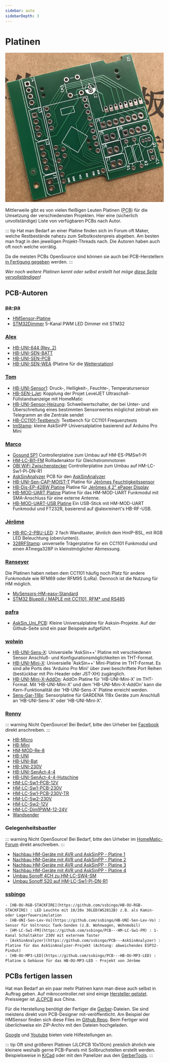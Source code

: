 ```yaml
---
sidebar: auto
sidebarDepth: 3
---
```


# Platinen

![topimg](./images/Platinen_TOP.jpg)

Mittlerweile gibt es von vielen fleißigen Leuten Platinen (<abbr title="Printed Circuit Board">PCB</abbr>) für die Umsetzung der verschiedensten Projekten. Hier eine (sicherlich unvollständige) Liste von verfügbaren PCBs nach Autor.

::: tip
Hat man Bedarf an einer Platine finden sich im Forum oft Maker, welche Restbestände nahezu zum Selbstkostenpreis abgeben.
Am besten man fragt in den jeweiligen Projekt-Threads nach. Die Autoren haben auch oft noch welche vorrätig.

Da die meisten PCBs OpenSource sind können sie auch bei PCB-Herstellern [in Fertigung gegeben](#pcbs-fertigen-lassen) werden.
:::

_Wer noch weitere Platinen kennt oder selbst erstellt hat möge [diese Seite vervollständigen](https://github.com/AskSinPP/asksinpp.de/edit/master/Platinen/README.md)!_

## PCB-Autoren

### [pa-pa](https://github.com/pa-pa)
  - [HMSensor-Platine](https://github.com/pa-pa/HMSensor)
  - [STM32Dimmer](https://github.com/pa-pa/STM32Dimmer) 5-Kanal PWM LED Dimmer mit STM32

### [Alex](https://github.com/alexreinert)
  - [HB-UNI-644 (Rev. 2)](https://github.com/alexreinert/PCB#hb-uni-644-rev-2)
  - [HB-UNI-SEN-BATT](https://github.com/alexreinert/PCB#hb-uni-sen-batt)
  - [HB-UNI-SEN-PCB](https://github.com/alexreinert/PCB#hb-uni-sen-pcb)
  - [HB-UNI-SEN-WEA](https://github.com/alexreinert/PCB#hb-uni-sen-wea) (Platine für die [Wetterstation](https://github.com/jp112sdl/HB-UNI-Sen-WEA/tree/master))

### [Tom](https://github.com/TomMajor)
  - [HB-UNI-Sensor1](https://github.com/TomMajor/SmartHome/tree/master/HB-UNI-Sensor1#platine): Druck-, Helligkeit-, Feuchte-, Temperatursensor
  - [HB-SEN-LJet](https://github.com/TomMajor/SmartHome/tree/master/HB-SEN-LJet#platine): Kopplung der Projet LevelJET Ultraschall-Füllstandsanzeige mit HomeMatic
  - [HB-UNI-Sensor-Heizung](https://github.com/TomMajor/SmartHome/tree/master/HB-UNI-Sensor-Heizung#platine): Schwellwertschalter, der bei Unter- und Überschreitung eines bestimmten Sensorwertes möglichst zeitnah ein Telegramm an die Zentrale sendet
  - [HB-CC1101-Testbench](https://github.com/TomMajor/SmartHome/tree/master/HB-CC1101-Testbench#platine): Testbench für CC1101 Frequenztests
  - [tmStamp](https://github.com/TomMajor/SmartHome/tree/master/PCB/tmStamp): kleine AskSinPP Universalplatine basierend auf Arduino Pro Mini

### [Marco](https://github.com/stan23)
  - [Gosund SP1](https://github.com/stan23/HM-ES-PMSw1-Pl_GosundSP1) Controllerplatine zum Umbau auf HM-ES-PMSw1-Pl
  - [HM-LC-Bl1-FM](https://github.com/stan23/HM-LC-Bl1-FM-DC) Rollladenaktor für Gleichstrommotoren
  - [OBI WiFi Zwischenstecker](https://github.com/stan23/HM-LC-Sw1-Pl-DN-R1_OBI) Controllerplatine zum Umbau auf HM-LC-Sw1-Pl-DN-R1
  - [AskSinAnalyzer](https://github.com/stan23/myPCBs) PCB für den [AskSinAnalyzer](https://github.com/jp112sdl/AskSinAnalyzer)
  - [HB-UNI-Sen-CAP-MOIST-T](https://github.com/stan23/myPCBs/tree/master/HB-UNI-Sen-CAP-MOIST-T) Platine für [Jérômes Feuchtigkeitssensor](https://github.com/jp112sdl/HB-UNI-Sen-CAP-MOIST)
  - [HB-Dis-EP-42BW Platine](https://github.com/jp112sdl/HB-Dis-EP-42BW/tree/master/PCB) Platine für [Jérômes 4,2" ePaper Display](https://github.com/jp112sdl/HB-Dis-EP-42BW)
  - [HB-MOD-UART Platine](https://github.com/stan23/myPCBs/tree/master/HB-MOD-UART) Platine für das HM-MOD-UART Funkmodul mit SMA-Anschluss für eine externe Antenne.
  - [HB-MOD-UART-USB Platine](https://github.com/stan23/myPCBs/tree/master/HB-MOD-UART-USB) Ein USB-Stick mit HM-MOD-UART Funkmodul und FT232R, basierend auf @alexreinert's HB-RF-USB.

### [Jérôme](https://github.com/jp112sdl)
  - [HB-RC-2-PBU-LED](https://github.com/jp112sdl/HB-RC-2-PBU-LED): 2 fach Wandtaster, ähnlich dem HmIP-BSL, mit RGB LED Beleuchtung (oben/unten)).
  - [328RFStamp](https://github.com/jp112sdl/328RFStamp): universelle Trägerplatine für ein CC1101 Funkmodul und einen ATmega328P in kleinstmöglicher Abmessung.

### [Ranseyer](https://github.com/ranseyer)
Die Platinen haben neben dem CC1101 häufig noch Platz für andere Funkmodule wie RFM69 oder RFM95 (LoRa). Dennoch ist die Nutzung für HM möglich.
  - [MySensors-HM-easy-Standard](https://github.com/ranseyer/MySensors-HW/tree/master/MySensors-HM-easy-PCB-RFM-CC1101-RS485-NRF/1_Standard)
  - [STM32 Bluepill / MAPLE mit CC1101, RFM* und RS485](https://github.com/ranseyer/MySensors-HW/tree/master/Experimental/GW-STM32-RS485-RFM/Archiv)

### [pafra](https://github.com/pafra-123)<br>
  - [AskSin_Uni_PCB](https://github.com/pafra-123/AskSin_Uni_PCB): Kleine Universalplatine für Asksin-Projekte. Auf der Github-Seite sind ein paar Beispiele aufgeführt.

### [wolwin](https://github.com/wolwin)<br>
  - [HB-UNI-Sens-X](https://github.com/wolwin/WW-myPCB/tree/master/PCB_HB-UNI-Sens-X): Universielle 'AskSin++' Platine mit verschiedenen Sensor Anschluß- und Konfigurationsmöglichkeiten im THT-Format.
  - [HB-UNI-Mini-X](https://github.com/wolwin/WW-myPCB/tree/master/PCB_HB-UNI-Mini-X): Universielle 'AskSin++' Mini-Platine im THT-Format. Es sind alle Ports des 'Arduino Pro Mini' über zwei beschriftete Port Reihen (bestückbar mit Pin-Header oder JST-XH) zugänglich.
  - [HB-UNI-Mini-X-AddOn](https://github.com/wolwin/WW-myPCB/tree/master/PCB_HB-UNI-Mini-X-AddOn): AddOn Platine für 'HB-UNI-Mini-X' im THT-Format. Mit 'HB-UNI-Mini-X' und dem 'HB-UNI-Mini-X-AddOn' kann die Kern-Funktionalität der 'HB-UNI-Sens-X' Platine erreicht werden.
  - [Sens-Gar-118x](https://github.com/wolwin/WW-myPCB/tree/master/PCB_Sens-Gar-118x): Sensorplatine für GARDENA 118x Geräte zum Anschluß an 'HB-UNI-Sens-X' oder 'HB-UNI-Mini-X'.

### [Ronny](https://github.com/ronnythomas)

::: warning Nicht OpenSource!
Bei Bedarf, bitte den Urheber bei [Facebook](https://www.facebook.com/ronny.thomas.83) direkt anschreiben.
:::

  - [HB-Micro](https://github.com/ronnythomas/HB-Micro)
  - [HB-Mini](https://github.com/ronnythomas/HB-Mini)
  - [HM-MOD-Re-8](https://github.com/ronnythomas/HM-MOD-Re-8)
  - [HB-UNI](https://github.com/ronnythomas/HB-UNI)
  - [HB-UNI-Bat](https://github.com/ronnythomas/HB-UNI-Bat)
  - [HB-UNI-230V](https://github.com/ronnythomas/HB-UNI-230V)
  - [HB-UNI-SenAct-4-4](https://github.com/ronnythomas/HB-UNI-SenAct-4-4)
  - [HB-UNI-SenAct-4-4-Hutschine](https://github.com/ronnythomas/HB-UNI-SenAct-4-4-Hutschine)
  - [HM-LC-Sw1-PCB-12V](https://github.com/ronnythomas/HM-LC-Sw1-PCB-12V)
  - [HM-LC-Sw1-PCB-230V](https://github.com/ronnythomas/HM-LC-Sw1-PCB-230V)
  - [HM-LC-Sw1-PCB-230V-TR](https://github.com/ronnythomas/HM-LC-Sw1-PCB-230V-TR)
  - [HM-LC-Sw2-230V](https://github.com/ronnythomas/HM-LC-Sw2-230V)
  - [HM-LC-Sw2-12V](https://github.com/ronnythomas/HM-LC-Sw2-12V)
  - [HM-LC-Dim1PWM-12-24V](https://github.com/ronnythomas/HM-LC-Dim1PWM-12-24V)
  - [Wandsender](https://github.com/ronnythomas/Wandsender)

### Gelegenheitsbastler

::: warning Nicht OpenSource!
Bei Bedarf, bitte den Urheber im [HomeMatic-Forum](https://homematic-forum.de/forum/ucp.php?i=pm&mode=compose&u=20394) direkt anschreiben.
:::

  - [Nachbau HM-Geräte mit AVR und AskSinPP - Platine 1](https://homematic-forum.de/forum/viewtopic.php?f=76&t=43162)
  - [Nachbau HM-Geräte mit AVR und AskSinPP - Platine 2](https://homematic-forum.de/forum/viewtopic.php?f=76&t=43243)
  - [Nachbau HM-Geräte mit AVR und AskSinPP - Platine 3](https://homematic-forum.de/forum/viewtopic.php?f=76&t=43247)
  - [Nachbau HM-Geräte mit AVR und AskSinPP - Platine 4](https://homematic-forum.de/forum/viewtopic.php?f=76&t=43274)
  - [Umbau Sonoff 4CH zu HM-LC-SW4-SM](https://homematic-forum.de/forum/viewtopic.php?f=76&t=43718)
  - [Umbau Sonoff S20 auf HM-LC-Sw1-Pl-DN-R1](https://homematic-forum.de/forum/viewtopic.php?f=76&t=44258)

### [ssbingo](https://github.com/ssbingo)<br>
	- [HB-OU-RGB-STACKFIRE](https://github.com/ssbingo/HB-OU-RGB-STACKFIRE) : LED Leuchte mit 10/20x 30LED(WS2812B) z.B. als Kamin- oder Lagerfeuersimulation
	- [HB-UNI-Sen-Lev-Vo](https://github.com/ssbingo/HB-UNI-Sen-Lev-Vo) : Sensor für Voltronic Tank-Sonden (z.B. Wohnwagen, Wohnmobil)
	- [HM-LC-Sw1-FM](https://github.com/ssbingo/PCB---HM-LC-Sw1-FM) : 1-Kanal Schaltaktor 230V mit externem Taster
	- [AskSinAnalyzer](https://github.com/ssbingo/PCB---AskSinAnalyzer) : Platine für das AskSinAnalyzer-Projekt (Achtung: abweichendes ESP32-PinOut)
	- [HB-OU-MP3-LED](https://github.com/ssbingo/PCB---HB-OU-MP3-LED) : Platine & Gehäuse für das HB-OU-MP3-LED - Projekt von Jérôme
	
	
## PCBs fertigen lassen

Hat man Bedarf an ein paar mehr Platinen kann man diese auch selbst in Auftrag geben.
Auf mikrocontroller.net sind einige [Hersteller gelistet](https://www.mikrocontroller.net/articles/Platinenhersteller).
Preissieger ist [JLCPCB](https://jlcpcb.com/) aus China.

Für die Herstellung benötigt der Fertiger die [Gerber](https://de.wikipedia.org/wiki/Gerber-Format)-Dateien.
Sie sind meistens direkt vom PCB-Designer mit-veröffentlicht.
Am Beispiel der HMSensor finden sich diese Files im [Github Repo](https://de.wikipedia.org/wiki/Gerber-Format).
Beim Fertiger wird überlichweise ein ZIP-Archiv mit den Dateien hochgeladen.

[Google](https://www.google.com/search?q=jlcpcb+how+to+order) und
[Youtube](https://www.youtube.com/results?search_query=JLCPCB)
bieten viele Hilfestellungen an.

::: tip
Oft sind größeren Platinen (JLCPCB 10x10cm) preislich ähnlich wie kleinere
weshalb gerne PCB-Panels mit Sollbruchstellen erstellt werden. Beispielsweise
in [KiCad](https://hackaday.com/2019/03/12/panelizing-boards-in-kicad/) oder
mit den Panelizer aus den
[GerberTools](https://github.com/ThisIsNotRocketScience/GerberTools/releases).
:::
